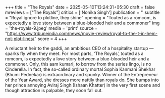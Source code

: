 +++
title = "The Royals"
date = 2025-05-10T13:24:31+05:30
draft = false
mreviews = ["The Royals"]
critics = ['Nonika Singh']
publication = ''
subtitle = "Royal ignore to plotline, they shine"
opening = "Touted as a romcom, is expectedly a love story between a blue-blooded heir and a commoner"
img = 'the-royals-9.jpeg'
media = 'print'
source = "https://www.tribuneindia.com/news/movie-review/royal-to-the-t-in-hem-not-plot-lines/"
score = 4
+++

A reluctant heir to the gaddi, an ambitious CEO of a hospitality startup — sparks fly when they meet. For most parts, ‘The Royals’, touted as a romcom, is expectedly a love story between a blue-blooded heir and a commoner. Only, this aam kumari, to borrow from the series lingo, is no Cinderella. In fact, the so-called ordinary mortal Sophia Kanmani Shekhar (Bhumi Pednekar) is extraordinary and spunky. Winner of the Entrepreneur of the Year Award, she dresses more nattily than royals do. She bumps into her prince annoying Aviraj Singh (Ishaan Khatter) in the very first scene and though attraction is palpable, they soon fall out.
